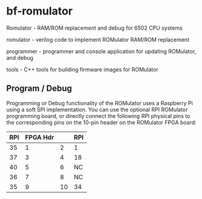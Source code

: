 # bf-romulator
Romulator - RAM/ROM replacement and debug for 6502 CPU systems

romulator - verilog code to implement ROMulator RAM/ROM replacement

programmer - programmer and console application for updating ROMulator, and debug

tools - C++ tools for building firmware images for ROMulator

## Program / Debug

Programming or Debug functionality of the ROMulator uses a Raspberry Pi using a soft SPI implementation. 
You can use the optional RPI ROMulator programming board, or directly connect the following RPI physical pins to the corresponding pins on the 10-pin header on the ROMulator FPGA board:


|RPI     |FPGA Hdr|        |RPI |
|--------|--------|--------|----|
|35      |1       |2       |1   |
|37      |3       |4       |18  |
|40      |5       |6       |NC  |
|36      |7       |8       |NC  |
|35      |9       |10      |34  |

